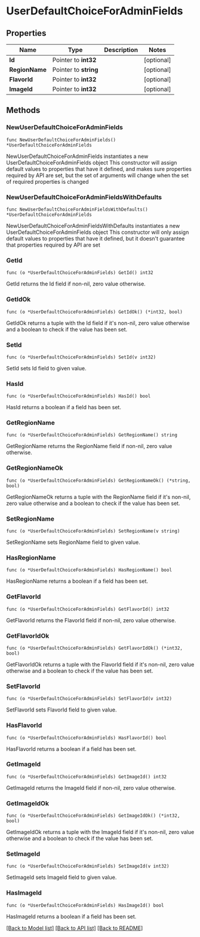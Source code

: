 # UserDefaultChoiceForAdminFields

## Properties

Name | Type | Description | Notes
------------ | ------------- | ------------- | -------------
**Id** | Pointer to **int32** |  | [optional] 
**RegionName** | Pointer to **string** |  | [optional] 
**FlavorId** | Pointer to **int32** |  | [optional] 
**ImageId** | Pointer to **int32** |  | [optional] 

## Methods

### NewUserDefaultChoiceForAdminFields

`func NewUserDefaultChoiceForAdminFields() *UserDefaultChoiceForAdminFields`

NewUserDefaultChoiceForAdminFields instantiates a new UserDefaultChoiceForAdminFields object
This constructor will assign default values to properties that have it defined,
and makes sure properties required by API are set, but the set of arguments
will change when the set of required properties is changed

### NewUserDefaultChoiceForAdminFieldsWithDefaults

`func NewUserDefaultChoiceForAdminFieldsWithDefaults() *UserDefaultChoiceForAdminFields`

NewUserDefaultChoiceForAdminFieldsWithDefaults instantiates a new UserDefaultChoiceForAdminFields object
This constructor will only assign default values to properties that have it defined,
but it doesn't guarantee that properties required by API are set

### GetId

`func (o *UserDefaultChoiceForAdminFields) GetId() int32`

GetId returns the Id field if non-nil, zero value otherwise.

### GetIdOk

`func (o *UserDefaultChoiceForAdminFields) GetIdOk() (*int32, bool)`

GetIdOk returns a tuple with the Id field if it's non-nil, zero value otherwise
and a boolean to check if the value has been set.

### SetId

`func (o *UserDefaultChoiceForAdminFields) SetId(v int32)`

SetId sets Id field to given value.

### HasId

`func (o *UserDefaultChoiceForAdminFields) HasId() bool`

HasId returns a boolean if a field has been set.

### GetRegionName

`func (o *UserDefaultChoiceForAdminFields) GetRegionName() string`

GetRegionName returns the RegionName field if non-nil, zero value otherwise.

### GetRegionNameOk

`func (o *UserDefaultChoiceForAdminFields) GetRegionNameOk() (*string, bool)`

GetRegionNameOk returns a tuple with the RegionName field if it's non-nil, zero value otherwise
and a boolean to check if the value has been set.

### SetRegionName

`func (o *UserDefaultChoiceForAdminFields) SetRegionName(v string)`

SetRegionName sets RegionName field to given value.

### HasRegionName

`func (o *UserDefaultChoiceForAdminFields) HasRegionName() bool`

HasRegionName returns a boolean if a field has been set.

### GetFlavorId

`func (o *UserDefaultChoiceForAdminFields) GetFlavorId() int32`

GetFlavorId returns the FlavorId field if non-nil, zero value otherwise.

### GetFlavorIdOk

`func (o *UserDefaultChoiceForAdminFields) GetFlavorIdOk() (*int32, bool)`

GetFlavorIdOk returns a tuple with the FlavorId field if it's non-nil, zero value otherwise
and a boolean to check if the value has been set.

### SetFlavorId

`func (o *UserDefaultChoiceForAdminFields) SetFlavorId(v int32)`

SetFlavorId sets FlavorId field to given value.

### HasFlavorId

`func (o *UserDefaultChoiceForAdminFields) HasFlavorId() bool`

HasFlavorId returns a boolean if a field has been set.

### GetImageId

`func (o *UserDefaultChoiceForAdminFields) GetImageId() int32`

GetImageId returns the ImageId field if non-nil, zero value otherwise.

### GetImageIdOk

`func (o *UserDefaultChoiceForAdminFields) GetImageIdOk() (*int32, bool)`

GetImageIdOk returns a tuple with the ImageId field if it's non-nil, zero value otherwise
and a boolean to check if the value has been set.

### SetImageId

`func (o *UserDefaultChoiceForAdminFields) SetImageId(v int32)`

SetImageId sets ImageId field to given value.

### HasImageId

`func (o *UserDefaultChoiceForAdminFields) HasImageId() bool`

HasImageId returns a boolean if a field has been set.


[[Back to Model list]](../README.md#documentation-for-models) [[Back to API list]](../README.md#documentation-for-api-endpoints) [[Back to README]](../README.md)


